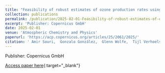 ```yaml
---
title: "Feasibility of robust estimates of ozone production rates using a synergy of satellite observations, ground-based remote sensing, and models"
collection: publications
permalink: /publication/2025-02-01-Feasibility-of-robust-estimates-of-ozone-production-rates-using-a-synergy-of-satellite-observations-ground-based-remote-sensing-and-models
excerpt: 'Publisher: Copernicus GmbH'
date: 2025-02-01
venue: 'Atmospheric Chemistry and Physics'
paperurl: 'https://acp.copernicus.org/articles/25/2061/2025/'
citation: ' Amir Souri,  Gonzalo González,  Glenn Wolfe,  Tijl Verhoelst,  Corinne Vigouroux,  Gaia Pinardi,  Steven Compernolle,  Bavo Langerock,  Bryan Duncan,  Matthew Johnson, &quot;Feasibility of robust estimates of ozone production rates using a synergy of satellite observations, ground-based remote sensing, and models.&quot; Atmospheric Chemistry and Physics, 2025.'
---
```

Publisher: Copernicus GmbH

[Access paper here](https://acp.copernicus.org/articles/25/2061/2025/){:target="_blank"}
